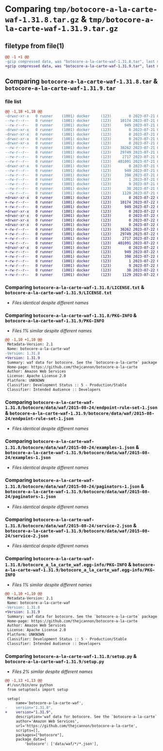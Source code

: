 # Comparing `tmp/botocore-a-la-carte-waf-1.31.8.tar.gz` & `tmp/botocore-a-la-carte-waf-1.31.9.tar.gz`

## filetype from file(1)

```diff
@@ -1 +1 @@
-gzip compressed data, was "botocore-a-la-carte-waf-1.31.8.tar", last modified: Fri Jul 21 01:21:57 2023, max compression
+gzip compressed data, was "botocore-a-la-carte-waf-1.31.9.tar", last modified: Sat Jul 22 01:20:58 2023, max compression
```

## Comparing `botocore-a-la-carte-waf-1.31.8.tar` & `botocore-a-la-carte-waf-1.31.9.tar`

### file list

```diff
@@ -1,18 +1,18 @@
-drwxr-xr-x   0 runner    (1001) docker     (123)        0 2023-07-21 01:21:57.451584 botocore-a-la-carte-waf-1.31.8/
--rw-r--r--   0 runner    (1001) docker     (123)    10174 2023-07-21 01:21:57.000000 botocore-a-la-carte-waf-1.31.8/LICENSE.txt
--rw-r--r--   0 runner    (1001) docker     (123)      949 2023-07-21 01:21:57.451584 botocore-a-la-carte-waf-1.31.8/PKG-INFO
-drwxr-xr-x   0 runner    (1001) docker     (123)        0 2023-07-21 01:21:57.447584 botocore-a-la-carte-waf-1.31.8/botocore/
-drwxr-xr-x   0 runner    (1001) docker     (123)        0 2023-07-21 01:21:57.447584 botocore-a-la-carte-waf-1.31.8/botocore/data/
-drwxr-xr-x   0 runner    (1001) docker     (123)        0 2023-07-21 01:21:57.447584 botocore-a-la-carte-waf-1.31.8/botocore/data/waf/
-drwxr-xr-x   0 runner    (1001) docker     (123)        0 2023-07-21 01:21:57.447584 botocore-a-la-carte-waf-1.31.8/botocore/data/waf/2015-08-24/
--rw-r--r--   0 runner    (1001) docker     (123)    30262 2023-07-21 01:21:06.000000 botocore-a-la-carte-waf-1.31.8/botocore/data/waf/2015-08-24/endpoint-rule-set-1.json
--rw-r--r--   0 runner    (1001) docker     (123)    29749 2023-07-21 01:21:06.000000 botocore-a-la-carte-waf-1.31.8/botocore/data/waf/2015-08-24/examples-1.json
--rw-r--r--   0 runner    (1001) docker     (123)     2717 2023-07-21 01:21:06.000000 botocore-a-la-carte-waf-1.31.8/botocore/data/waf/2015-08-24/paginators-1.json
--rw-r--r--   0 runner    (1001) docker     (123)   401091 2023-07-21 01:21:06.000000 botocore-a-la-carte-waf-1.31.8/botocore/data/waf/2015-08-24/service-2.json
-drwxr-xr-x   0 runner    (1001) docker     (123)        0 2023-07-21 01:21:57.451584 botocore-a-la-carte-waf-1.31.8/botocore_a_la_carte_waf.egg-info/
--rw-r--r--   0 runner    (1001) docker     (123)      949 2023-07-21 01:21:57.000000 botocore-a-la-carte-waf-1.31.8/botocore_a_la_carte_waf.egg-info/PKG-INFO
--rw-r--r--   0 runner    (1001) docker     (123)      398 2023-07-21 01:21:57.000000 botocore-a-la-carte-waf-1.31.8/botocore_a_la_carte_waf.egg-info/SOURCES.txt
--rw-r--r--   0 runner    (1001) docker     (123)        1 2023-07-21 01:21:57.000000 botocore-a-la-carte-waf-1.31.8/botocore_a_la_carte_waf.egg-info/dependency_links.txt
--rw-r--r--   0 runner    (1001) docker     (123)        9 2023-07-21 01:21:57.000000 botocore-a-la-carte-waf-1.31.8/botocore_a_la_carte_waf.egg-info/top_level.txt
--rw-r--r--   0 runner    (1001) docker     (123)       38 2023-07-21 01:21:57.451584 botocore-a-la-carte-waf-1.31.8/setup.cfg
--rw-r--r--   0 runner    (1001) docker     (123)     1129 2023-07-21 01:21:57.000000 botocore-a-la-carte-waf-1.31.8/setup.py
+drwxr-xr-x   0 runner    (1001) docker     (123)        0 2023-07-22 01:20:58.073426 botocore-a-la-carte-waf-1.31.9/
+-rw-r--r--   0 runner    (1001) docker     (123)    10174 2023-07-22 01:20:57.000000 botocore-a-la-carte-waf-1.31.9/LICENSE.txt
+-rw-r--r--   0 runner    (1001) docker     (123)      949 2023-07-22 01:20:58.073426 botocore-a-la-carte-waf-1.31.9/PKG-INFO
+drwxr-xr-x   0 runner    (1001) docker     (123)        0 2023-07-22 01:20:58.073426 botocore-a-la-carte-waf-1.31.9/botocore/
+drwxr-xr-x   0 runner    (1001) docker     (123)        0 2023-07-22 01:20:58.073426 botocore-a-la-carte-waf-1.31.9/botocore/data/
+drwxr-xr-x   0 runner    (1001) docker     (123)        0 2023-07-22 01:20:58.073426 botocore-a-la-carte-waf-1.31.9/botocore/data/waf/
+drwxr-xr-x   0 runner    (1001) docker     (123)        0 2023-07-22 01:20:58.073426 botocore-a-la-carte-waf-1.31.9/botocore/data/waf/2015-08-24/
+-rw-r--r--   0 runner    (1001) docker     (123)    30262 2023-07-22 01:20:09.000000 botocore-a-la-carte-waf-1.31.9/botocore/data/waf/2015-08-24/endpoint-rule-set-1.json
+-rw-r--r--   0 runner    (1001) docker     (123)    29749 2023-07-22 01:20:09.000000 botocore-a-la-carte-waf-1.31.9/botocore/data/waf/2015-08-24/examples-1.json
+-rw-r--r--   0 runner    (1001) docker     (123)     2717 2023-07-22 01:20:09.000000 botocore-a-la-carte-waf-1.31.9/botocore/data/waf/2015-08-24/paginators-1.json
+-rw-r--r--   0 runner    (1001) docker     (123)   401091 2023-07-22 01:20:09.000000 botocore-a-la-carte-waf-1.31.9/botocore/data/waf/2015-08-24/service-2.json
+drwxr-xr-x   0 runner    (1001) docker     (123)        0 2023-07-22 01:20:58.073426 botocore-a-la-carte-waf-1.31.9/botocore_a_la_carte_waf.egg-info/
+-rw-r--r--   0 runner    (1001) docker     (123)      949 2023-07-22 01:20:58.000000 botocore-a-la-carte-waf-1.31.9/botocore_a_la_carte_waf.egg-info/PKG-INFO
+-rw-r--r--   0 runner    (1001) docker     (123)      398 2023-07-22 01:20:58.000000 botocore-a-la-carte-waf-1.31.9/botocore_a_la_carte_waf.egg-info/SOURCES.txt
+-rw-r--r--   0 runner    (1001) docker     (123)        1 2023-07-22 01:20:58.000000 botocore-a-la-carte-waf-1.31.9/botocore_a_la_carte_waf.egg-info/dependency_links.txt
+-rw-r--r--   0 runner    (1001) docker     (123)        9 2023-07-22 01:20:58.000000 botocore-a-la-carte-waf-1.31.9/botocore_a_la_carte_waf.egg-info/top_level.txt
+-rw-r--r--   0 runner    (1001) docker     (123)       38 2023-07-22 01:20:58.073426 botocore-a-la-carte-waf-1.31.9/setup.cfg
+-rw-r--r--   0 runner    (1001) docker     (123)     1129 2023-07-22 01:20:57.000000 botocore-a-la-carte-waf-1.31.9/setup.py
```

### Comparing `botocore-a-la-carte-waf-1.31.8/LICENSE.txt` & `botocore-a-la-carte-waf-1.31.9/LICENSE.txt`

 * *Files identical despite different names*

### Comparing `botocore-a-la-carte-waf-1.31.8/PKG-INFO` & `botocore-a-la-carte-waf-1.31.9/PKG-INFO`

 * *Files 1% similar despite different names*

```diff
@@ -1,10 +1,10 @@
 Metadata-Version: 2.1
 Name: botocore-a-la-carte-waf
-Version: 1.31.8
+Version: 1.31.9
 Summary: waf data for botocore. See the `botocore-a-la-carte` package for more info.
 Home-page: https://github.com/thejcannon/botocore-a-la-carte
 Author: Amazon Web Services
 License: Apache License 2.0
 Platform: UNKNOWN
 Classifier: Development Status :: 5 - Production/Stable
 Classifier: Intended Audience :: Developers
```

### Comparing `botocore-a-la-carte-waf-1.31.8/botocore/data/waf/2015-08-24/endpoint-rule-set-1.json` & `botocore-a-la-carte-waf-1.31.9/botocore/data/waf/2015-08-24/endpoint-rule-set-1.json`

 * *Files identical despite different names*

### Comparing `botocore-a-la-carte-waf-1.31.8/botocore/data/waf/2015-08-24/examples-1.json` & `botocore-a-la-carte-waf-1.31.9/botocore/data/waf/2015-08-24/examples-1.json`

 * *Files identical despite different names*

### Comparing `botocore-a-la-carte-waf-1.31.8/botocore/data/waf/2015-08-24/paginators-1.json` & `botocore-a-la-carte-waf-1.31.9/botocore/data/waf/2015-08-24/paginators-1.json`

 * *Files identical despite different names*

### Comparing `botocore-a-la-carte-waf-1.31.8/botocore/data/waf/2015-08-24/service-2.json` & `botocore-a-la-carte-waf-1.31.9/botocore/data/waf/2015-08-24/service-2.json`

 * *Files identical despite different names*

### Comparing `botocore-a-la-carte-waf-1.31.8/botocore_a_la_carte_waf.egg-info/PKG-INFO` & `botocore-a-la-carte-waf-1.31.9/botocore_a_la_carte_waf.egg-info/PKG-INFO`

 * *Files 1% similar despite different names*

```diff
@@ -1,10 +1,10 @@
 Metadata-Version: 2.1
 Name: botocore-a-la-carte-waf
-Version: 1.31.8
+Version: 1.31.9
 Summary: waf data for botocore. See the `botocore-a-la-carte` package for more info.
 Home-page: https://github.com/thejcannon/botocore-a-la-carte
 Author: Amazon Web Services
 License: Apache License 2.0
 Platform: UNKNOWN
 Classifier: Development Status :: 5 - Production/Stable
 Classifier: Intended Audience :: Developers
```

### Comparing `botocore-a-la-carte-waf-1.31.8/setup.py` & `botocore-a-la-carte-waf-1.31.9/setup.py`

 * *Files 2% similar despite different names*

```diff
@@ -1,13 +1,13 @@
 #!/usr/bin/env python
 from setuptools import setup
 
 setup(
     name='botocore-a-la-carte-waf',
-    version="1.31.8",
+    version="1.31.9",
     description='waf data for botocore. See the `botocore-a-la-carte` package for more info.',
     author='Amazon Web Services',
     url='https://github.com/thejcannon/botocore-a-la-carte',
     scripts=[],
     packages=["botocore"],
     package_data={
         'botocore': ['data/waf/*/*.json'],
```

